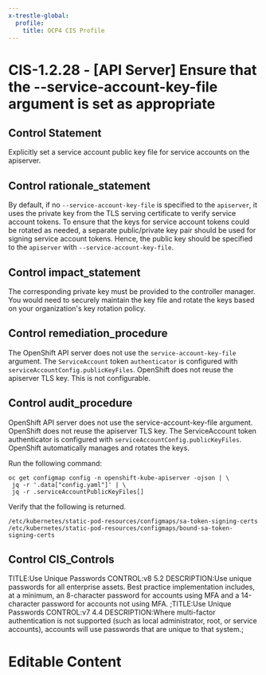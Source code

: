 ```yaml
---
x-trestle-global:
  profile:
    title: OCP4 CIS Profile
---
```


# CIS-1.2.28 - \[API Server\] Ensure that the --service-account-key-file argument is set as appropriate

## Control Statement

Explicitly set a service account public key file for service accounts on the apiserver.

## Control rationale_statement

By default, if no `--service-account-key-file` is specified to the `apiserver`, it uses the private key from the TLS serving certificate to verify service account tokens. To ensure that the keys for service account tokens could be rotated as needed, a separate public/private key pair should be used for signing service account tokens. Hence, the public key should be specified to the `apiserver` with `--service-account-key-file`.

## Control impact_statement

The corresponding private key must be provided to the controller manager. You would need to securely maintain the key file and rotate the keys based on your organization's key rotation policy.

## Control remediation_procedure

The OpenShift API server does not use the `service-account-key-file` argument. The `ServiceAccount` token `authenticator` is configured with `serviceAccountConfig.publicKeyFiles`. OpenShift does not reuse the apiserver TLS key. This is not configurable.

## Control audit_procedure

OpenShift API server does not use the service-account-key-file argument. OpenShift does not reuse the apiserver TLS key. The ServiceAccount token authenticator is configured with `serviceAccountConfig.publicKeyFiles`. OpenShift automatically manages and rotates the keys. 

Run the following command:

```
oc get configmap config -n openshift-kube-apiserver -ojson | \
 jq -r '.data["config.yaml"]' | \
 jq -r .serviceAccountPublicKeyFiles[]
```

Verify that the following is returned.

`/etc/kubernetes/static-pod-resources/configmaps/sa-token-signing-certs`
`/etc/kubernetes/static-pod-resources/configmaps/bound-sa-token-signing-certs`

## Control CIS_Controls

TITLE:Use Unique Passwords CONTROL:v8 5.2 DESCRIPTION:Use unique passwords for all enterprise assets. Best practice implementation includes, at a minimum, an 8-character password for accounts using MFA and a 14-character password for accounts not using MFA. ;TITLE:Use Unique Passwords CONTROL:v7 4.4 DESCRIPTION:Where multi-factor authentication is not supported (such as local administrator, root, or service accounts), accounts will use passwords that are unique to that system.;

# Editable Content

<!-- Make additions and edits below -->
<!-- The above represents the contents of the control as received by the profile, prior to additions. -->
<!-- If the profile makes additions to the control, they will appear below. -->
<!-- The above markdown may not be edited but you may edit the content below, and/or introduce new additions to be made by the profile. -->
<!-- If there is a yaml header at the top, parameter values may be edited. Use --set-parameters to incorporate the changes during assembly. -->
<!-- The content here will then replace what is in the profile for this control, after running profile-assemble. -->
<!-- The current profile has no added parts for this control, but you may add new ones here. -->
<!-- Each addition must have a heading either of the form ## Control my_addition_name -->
<!-- or ## Part a. (where the a. refers to one of the control statement labels.) -->
<!-- "## Control" parts are new parts added after the statement part. -->
<!-- "## Part" parts are new parts added into the top-level statement part with that label. -->
<!-- Subparts may be added with nested hash levels of the form ### My Subpart Name -->
<!-- underneath the parent ## Control or ## Part being added -->
<!-- See https://ibm.github.io/compliance-trestle/tutorials/ssp_profile_catalog_authoring/ssp_profile_catalog_authoring for guidance. -->
